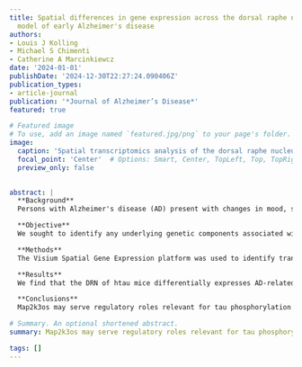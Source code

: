 ```yaml
---
title: Spatial differences in gene expression across the dorsal raphe nucleus in a
  model of early Alzheimer's disease
authors:
- Louis J Kolling
- Michael S Chimenti
- Catherine A Marcinkiewcz
date: '2024-01-01'
publishDate: '2024-12-30T22:27:24.090406Z'
publication_types:
- article-journal
publication: '*Journal of Alzheimer’s Disease*'
featured: true

# Featured image
# To use, add an image named `featured.jpg/png` to your page's folder.
image:
  caption: 'Spatial transcriptomics analysis of the dorsal raphe nucleus'
  focal_point: 'Center'  # Options: Smart, Center, TopLeft, Top, TopRight, Left, Right, BottomLeft, Bottom, BottomRight
  preview_only: false
  

abstract: |
  **Background**
  Persons with Alzheimer's disease (AD) present with changes in mood, sleep, and arousal that may precede the clinical manifestation of cognitive decline. These early symptoms can be driven by changes in the serotonergic (5-HT) nuclei of the brainstem, particularly the dorsal raphe nucleus (DRN). It is unclear why all 5-HT neurons do not simultaneously develop AD pathology that progresses at the same rate.

  **Objective**
  We sought to identify any underlying genetic components associated with susceptibility or resistance of 5-HT neurons to AD pathology.

  **Methods**
  The Visium Spatial Gene Expression platform was used to identify transcriptomic changes across the DRN in a preclinical model of early AD, human tau-overexpressing mice (htau mice). We further used RNAscope and immunohistochemical assessment to validate findings of primary interest.

  **Results**
  We find that the DRN of htau mice differentially expresses AD-related genes, including those related to kinase binding, ion channel activity, ligand-receptor interactions, and regulation of serine/threonine kinases. We further find that computational sub-clustering of the DRN is consistent with previous circuitry-driven characterizations, allowing for spatial bounding of distinct subregions within the DRN. Of these, we find the dorsolateral DRN is preferentially impacted by 5-HT neuron loss and development of tau pathology, which coincides with increased expression of the long noncoding RNA Map2k3os.

  **Conclusions**
  Map2k3os may serve regulatory roles relevant for tau phosphorylation and warrants further investigation to characterize its interactions. Overall, this report demonstrates the power of large-scale spatial transcriptomics technologies, while underscoring the need for convergent-data validation to overcome their limitations.

# Summary. An optional shortened abstract.
summary: Map2k3os may serve regulatory roles relevant for tau phosphorylation and warrants further investigation to characterize its interactions. Overall, this report demonstrates the power of large-scale spatial transcriptomics technologies, while underscoring the need for convergent-data validation to overcome their limitations.

tags: []
---
```

